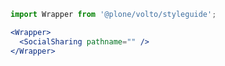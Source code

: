 ```jsx noeditor
import Wrapper from '@plone/volto/styleguide';

<Wrapper>
  <SocialSharing pathname="" />
</Wrapper>
```

